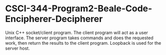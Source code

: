 # CSCI-344-Program2-Beale-Code-Encipherer-Decipherer
Unix C++ socket/client program. The client program will act as a user interface. The server program takes commands and does the requested work, then return the results to the client program. Loopback is used for the server host. 
